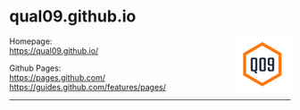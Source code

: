 # qual09.github.io

<img align="right" width="100" height="100" src="gfx/q09-raster.png">

Homepage:  
https://qual09.github.io/

Github Pages:  
https://pages.github.com/  
https://guides.github.com/features/pages/  

---

<!-- ![Logo](gfx/q09-raster.png)  -->

